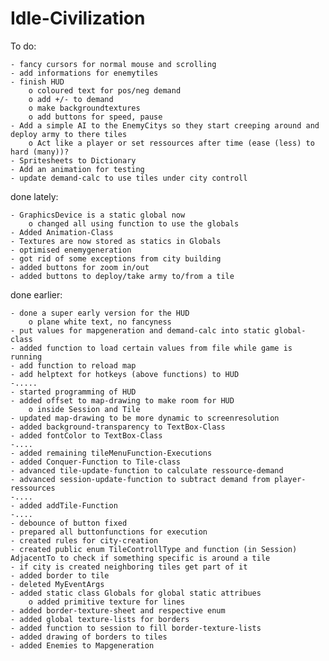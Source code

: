 # Idle-Civilization

To do:

	- fancy cursors for normal mouse and scrolling
	- add informations for enemytiles
	- finish HUD
		o coloured text for pos/neg demand
		o add +/- to demand
		o make backgroundtextures
		o add buttons for speed, pause 
	- Add a simple AI to the EnemyCitys so they start creeping around and deploy army to there tiles
		o Act like a player or set ressources after time (ease (less) to hard (many))?
	- Spritesheets to Dictionary
	- Add an animation for testing
	- update demand-calc to use tiles under city controll
	
done lately:
	
	- GraphicsDevice is a static global now
		o changed all using function to use the globals
	- Added Animation-Class
	- Textures are now stored as statics in Globals
	- optimised enemygeneration
	- got rid of some exceptions from city building
	- added buttons for zoom in/out
	- added buttons to deploy/take army to/from a tile

done earlier:

	- done a super early version for the HUD
		o plane white text, no fancyness
	- put values for mapgeneration and demand-calc into static global-class
	- added function to load certain values from file while game is running
	- add function to reload map
	- add helptext for hotkeys (above functions) to HUD
	-.....
	- started programming of HUD
	- added offset to map-drawing to make room for HUD
		o inside Session and Tile
	- updated map-drawing to be more dynamic to screenresolution
	- added background-transparency to TextBox-Class
	- added fontColor to TextBox-Class
	-....
	- added remaining tileMenuFunction-Executions
	- added Conquer-Function to Tile-class
	- advanced tile-update-function to calculate ressource-demand
	- advanced session-update-function to subtract demand from player-ressources
	-....
	- added addTile-Function
	-....
	- debounce of button fixed
	- prepared all buttonfunctions for execution
	- created rules for city-creation
	- created public enum TileControllType and function (in Session) AdjacentTo to check if something specific is around a tile
	- if city is created neighboring tiles get part of it
	- added border to tile
	- deleted MyEventArgs
	- added static class Globals for global static attribues
		o added primitive texture for lines
	- added border-texture-sheet and respective enum
	- added global texture-lists for borders
	- added function to session to fill border-texture-lists
	- added drawing of borders to tiles
	- added Enemies to Mapgeneration


